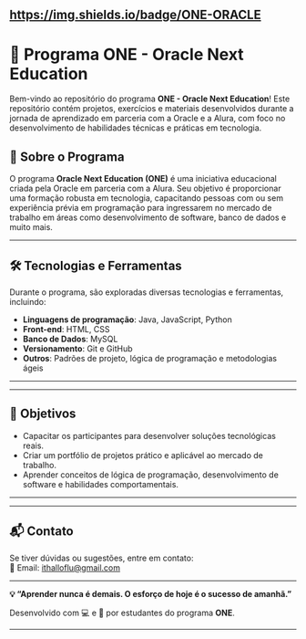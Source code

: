 https://img.shields.io/badge/ONE-ORACLE
---

# 🏫 Programa ONE - Oracle Next Education  

Bem-vindo ao repositório do programa **ONE - Oracle Next Education**! Este repositório contém projetos, exercícios e materiais desenvolvidos durante a jornada de aprendizado em parceria com a Oracle e a Alura, com foco no desenvolvimento de habilidades técnicas e práticas em tecnologia.

## 🚀 Sobre o Programa  

O programa **Oracle Next Education (ONE)** é uma iniciativa educacional criada pela Oracle em parceria com a Alura. Seu objetivo é proporcionar uma formação robusta em tecnologia, capacitando pessoas com ou sem experiência prévia em programação para ingressarem no mercado de trabalho em áreas como desenvolvimento de software, banco de dados e muito mais.

---

## 🛠️ Tecnologias e Ferramentas  

Durante o programa, são exploradas diversas tecnologias e ferramentas, incluindo:  
- **Linguagens de programação**: Java, JavaScript, Python  
- **Front-end**: HTML, CSS  
- **Banco de Dados**: MySQL  
- **Versionamento**: Git e GitHub  
- **Outros**: Padrões de projeto, lógica de programação e metodologias ágeis  

---

---

## 🌟 Objetivos  

- Capacitar os participantes para desenvolver soluções tecnológicas reais.  
- Criar um portfólio de projetos prático e aplicável ao mercado de trabalho.  
- Aprender conceitos de lógica de programação, desenvolvimento de software e habilidades comportamentais.  

---

---

## 📬 Contato  

Se tiver dúvidas ou sugestões, entre em contato:  
📧 Email: ithalloflu@gmail.com


---

**💡 “Aprender nunca é demais. O esforço de hoje é o sucesso de amanhã.”**  

Desenvolvido com 💻 e 💙 por estudantes do programa **ONE**.  

---

